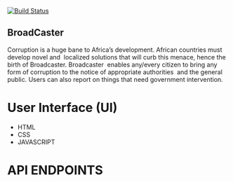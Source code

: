 [![Build Status](https://travis-ci.org/ruhimbazabertin/BroadCaster.svg?branch=develop)](https://travis-ci.org/ruhimbazabertin/BroadCaster)
## BroadCaster

Corruption is a huge bane to Africa’s development. African countries must develop novel and  localized solutions that will curb this menace, hence the birth of Broadcaster. Broadcaster  enables any/every citizen to bring any form of corruption to the notice of appropriate authorities  and the general public. Users can also report on things that need government intervention. 

# User Interface (UI)

* HTML
* CSS
* JAVASCRIPT

# API ENDPOINTS
